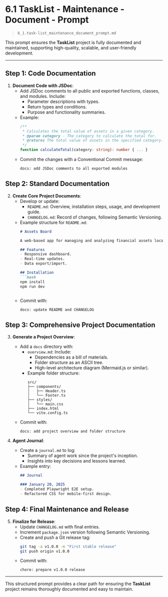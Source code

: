 # 6.1 TaskList - Maintenance - Document - Prompt

> `6_1.task-list_maintenance_document_prompt.md`

This prompt ensures the **TaskList** project is fully documented and maintained, supporting high-quality, scalable, and user-friendly development.

---

## Step 1: Code Documentation

1. **Document Code with JSDoc**:
   - Add JSDoc comments to all public and exported functions, classes, and modules. Include:
     - Parameter descriptions with types.
     - Return types and conditions.
     - Purpose and functionality summaries.
   - Example:
     ```typescript
     /**
      * Calculates the total value of assets in a given category.
      * @param category - The category to calculate the total for.
      * @returns The total value of assets in the specified category.
      */
     function calculateTotal(category: string): number { ... }
     ```
   - Commit the changes with a Conventional Commit message:
     ```
     docs: add JSDoc comments to all exported modules
     ```


## Step 2: Standard Documentation

2. **Create Core Project Documents**:
   - Develop or update:
     - `README.md`: Overview, installation steps, usage, and development guide.
     - `CHANGELOG.md`: Record of changes, following Semantic Versioning.
   - Example structure for `README.md`:
     ```markdown
     # Assets Board

     A web-based app for managing and analyzing financial assets locally.

     ## Features
     - Responsive dashboard.
     - Real-time updates.
     - Data export/import.

     ## Installation
     ```bash
     npm install
     npm run dev
     ```
     ```
   - Commit with:
     ```
     docs: update README and CHANGELOG
     ```


## Step 3: Comprehensive Project Documentation

3. **Generate a Project Overview**:
   - Add a `docs` directory with:
     - `overview.md`: Include:
       - Dependencies as a bill of materials.
       - Folder structure as an ASCII tree.
       - High-level architecture diagram (Mermaid.js or similar).
     - Example folder structure:
       ```plaintext
       src/
       ├── components/
       │   ├── Header.ts
       │   └── Footer.ts
       ├── styles/
       │   └── main.css
       ├── index.html
       └── vite.config.ts
       ```
   - Commit with:
     ```
     docs: add project overview and folder structure
     ```

4. **Agent Journal**:
   - Create a `journal.md` to log:
     - Summary of agent work since the project's inception.
     - Insights into key decisions and lessons learned.
   - Example entry:
     ```markdown
     ## Journal

     ### January 20, 2025
     - Completed Playwright E2E setup.
     - Refactored CSS for mobile-first design.
     ```


## Step 4: Final Maintenance and Release

5. **Finalize for Release**:
   - Update `CHANGELOG.md` with final entries.
   - Increment `package.json` version following Semantic Versioning.
   - Create and push a Git release tag:
     ```bash
     git tag -a v1.0.0 -m "First stable release"
     git push origin v1.0.0
     ```
   - Commit with:
     ```
     chore: prepare v1.0.0 release
     ```

---

This structured prompt provides a clear path for ensuring the **TaskList** project remains thoroughly documented and easy to maintain.

